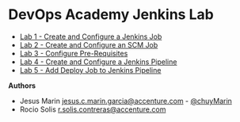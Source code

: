 # DevOps Academy Jenkins Lab

- [Lab 1 - Create and Configure a Jenkins Job](https://github.com/chuymarin/doa-jenkins-lab/blob/master/LAB_1.md)
- [Lab 2 - Create and Configure an SCM Job](https://github.com/chuymarin/doa-jenkins-lab/blob/master/LAB_2.md)
- [Lab 3 - Configure Pre-Requisites](https://github.com/chuymarin/doa-jenkins-lab/blob/master/LAB_3.md)
- [Lab 4 - Create and Configure a Jenkins Pipeline](https://github.com/chuymarin/doa-jenkins-lab/blob/master/LAB_4.md)
- [Lab 5 - Add Deploy Job to Jenkins Pipeline](https://github.com/chuymarin/doa-jenkins-lab/blob/master/LAB_5.md)

**Authors**
* Jesus Marin jesus.c.marin.garcia@accenture.com - [@chuyMarin](https://twitter.com/chuyMarin?)
* Rocio Solis r.solis.contreras@accenture.com
